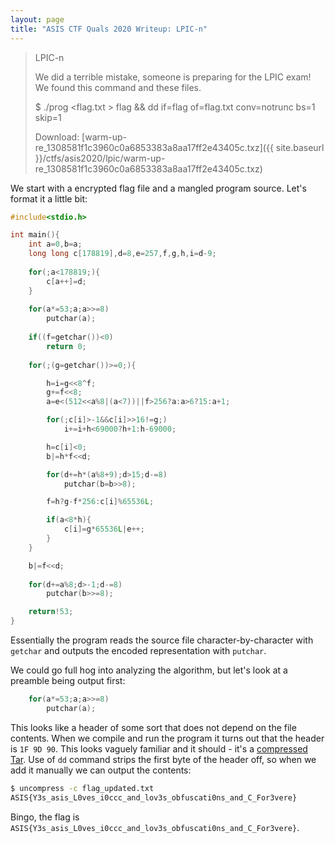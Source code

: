 ```yaml
---
layout: page
title: "ASIS CTF Quals 2020 Writeup: LPIC-n"
---
```


> LPIC-n
>
> We did a terrible mistake, someone is preparing for the LPIC exam! We found this command and these files.
> 
> $ ./prog <flag.txt > flag && dd if=flag of=flag.txt conv=notrunc bs=1 skip=1
> 
> Download: [warm-up-re_1308581f1c3960c0a6853383a8aa17ff2e43405c.txz]({{ site.baseurl }}/ctfs/asis2020/lpic/warm-up-re_1308581f1c3960c0a6853383a8aa17ff2e43405c.txz)

We start with a encrypted flag file and a mangled program source. Let's format it a little bit:

```c
#include<stdio.h>

int main(){
	int a=0,b=a;
	long long c[178819],d=8,e=257,f,g,h,i=d-9;
	
	for(;a<178819;){
		c[a++]=d;
	}
	
	for(a*=53;a;a>>=8)
		putchar(a);
	
	if((f=getchar())<0)
		return 0;
	
	for(;(g=getchar())>=0;){

		h=i=g<<8^f;
		g+=f<<8;
		a=e<(512<<a%8|(a<7))||f>256?a:a>6?15:a+1;

		for(;c[i]>-1&&c[i]>>16!=g;)
			i+=i+h<69000?h+1:h-69000;

		h=c[i]<0;
		b|=h*f<<d;

		for(d+=h*(a%8+9);d>15;d-=8)
			putchar(b=b>>8);

		f=h?g-f*256:c[i]%65536L;

		if(a<8*h){
			c[i]=g*65536L|e++;
		}
	}

	b|=f<<d;
	
	for(d+=a%8;d>-1;d-=8)
		putchar(b>>=8);

	return!53;
}
```

Essentially the program reads the source file character-by-character with ```getchar``` and outputs the encoded representation with ```putchar```.

We could go full hog into analyzing the algorithm, but let's look at a preamble being output first:

```c
	for(a*=53;a;a>>=8)
		putchar(a);
```

This looks like a header of some sort that does not depend on the file contents. When we compile and run the program it turns out that the header is ```1F 9D 90```. This looks vaguely familiar and it should - it's a [compressed Tar](https://www.filesignatures.net/index.php?page=search&search=1F9D90&mode=SIG). Use of ```dd``` command strips the first byte of the header off, so when we add it manually we can output the contents:

```sh
$ uncompress -c flag_updated.txt
ASIS{Y3s_asis_L0ves_i0ccc_and_lov3s_obfuscati0ns_and_C_For3vere}
```

Bingo, the flag is ```ASIS{Y3s_asis_L0ves_i0ccc_and_lov3s_obfuscati0ns_and_C_For3vere}```.